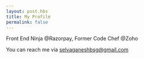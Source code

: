 ```yaml
---
layout: post.hbs
title: My Profile
permalink: false
---
```


Front End Ninja @Razorpay, Former Code Chef @Zoho

You can reach me via selvaganeshbsg@gmail.com
